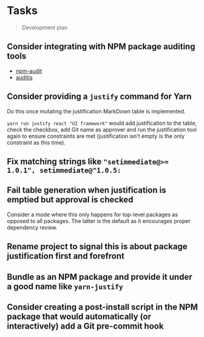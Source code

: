 # Tasks

> Development plan

## Consider integrating with NPM package auditing tools

- [npm-audit](https://www.npmjs.com/package/npm-audit)
- [auditjs](https://www.npmjs.com/package/auditjs)

## Consider providing a `justify` command for Yarn

Do this once mutating the justification MarkDown table is implemented.

`yarn run justify react "UI framework"` would add justification to the table, check the checkbox,
add Git name as approver and run the justification tool again to ensure constraints are met
(justification isn't empty is the only constraint as this time).

## Fix matching strings like `"setimmediate@>= 1.0.1", setimmediate@^1.0.5:`

## Fail table generation when justification is emptied but approval is checked

Consider a mode where this only happens for top-level packages as opposed to all packages.
The latter is the default as it encourages proper dependency review.

## Rename project to signal this is about package justification first and forefront

## Bundle as an NPM package and provide it under a good name like `yarn-justify`

## Consider creating a post-install script in the NPM package that would automatically (or interactively) add a Git pre-commit hook

